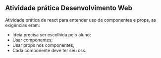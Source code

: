 ## Atividade prática Desenvolvimento Web

Atividade prática de react para entender uso de componentes e props, as exigências eram:
* Ideia precisa ser escolhida pelo aluno;
* Usar componentes;
* Usar props nos componentes;
* Cada componente deve ter seu css.


